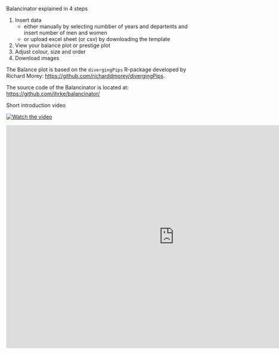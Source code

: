 Balancinator explained in 4 steps

1. Insert data
    - either manually by selecting numbber of years and departents and insert number of men and women
    - or upload excel sheet (or csv) by downloading the template
2. View your balance plot or prestige plot 
3. Adjust colour, size and order
4. Download images 

The Balance plot is based on the `divergingPips` R-package developed by Richard Morey: https://github.com/richarddmorey/divergingPips.

The source code of the Balancinator is located at: https://github.com/ihrke/balancinator/


Short introduction video

[![Watch the video](https://i.imgur.com/vKb2F1B.png)](https://mediasite.uit.no/Mediasite/Play/446385c0f55748cab69a14fa1ed735541d)


<iframe width="900" height="600" frameborder="0" scrolling="auto" marginheight="0" marginwidth="0" src="https://mediasite.uit.no/Mediasite/Play/446385c0f55748cab69a14fa1ed735541d" allowfullscreen msallowfullscreen allow="fullscreen"></iframe>
